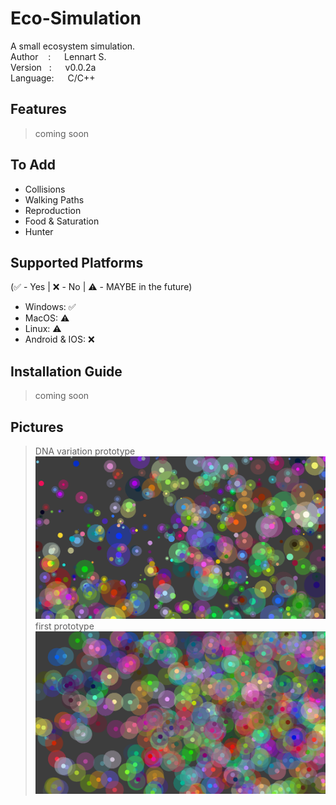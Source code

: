 # Eco-Simulation
A small ecosystem simulation.<br/>
Author &nbsp; &nbsp;:   &emsp;  Lennart S.<br/>
Version &nbsp; :   &emsp;  v0.0.2a<br/>
Language:   &emsp;  C/C++<br/>

## Features
>  coming soon 

## To Add
- Collisions
- Walking Paths
- Reproduction
- Food & Saturation
- Hunter

## Supported Platforms
(:white_check_mark: - Yes | :x: - No | :warning: - MAYBE in the future)
- Windows: :white_check_mark:
- MacOS: :warning:
- Linux: :warning:
- Android & IOS: :x:

## Installation Guide
>  coming soon 

## Pictures
> DNA variation prototype
![Alt text](images/dnaVariation.png?raw=false "DNA Variation")
> first prototype
![Alt text](images/previewScreenshot.png?raw=false "Preview")